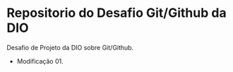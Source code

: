 # Repositorio do Desafio Git/Github da DIO
Desafio de Projeto da DIO sobre Git/Github.

 - Modificação 01. 